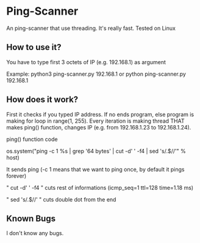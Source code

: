 # Ping-Scanner
An ping-scanner that use threading. It's really fast. Tested on Linux

## How to use it?
You have to type first 3 octets of IP (e.g. 192.168.1) as argument

Example:
python3 ping-scanner.py 192.168.1
or
python ping-scanner.py 192.168.1

## How does it work?
First it checks if you typed IP address. If no ends program, else program is making for loop in range(1, 255). 
Every iteration is making thread THAT makes ping() function, changes IP (e.g. from 192.168.1.23 to 192.168.1.24).

ping() function code

os.system("ping -c 1 %s | grep '64 bytes' | cut -d' ' -f4 | sed 's/.$//'" % host)

It sends ping (-c 1 means that we want to ping once, by default it pings forever)

" cut -d' ' -f4 " cuts rest of informations (icmp_seq=1 ttl=128 time=1.18 ms)

" sed 's/.$//' " cuts double dot from the end

## Known Bugs
I don't know any bugs.
